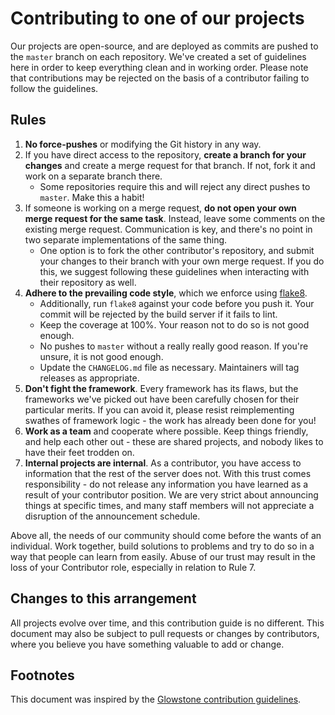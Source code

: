 # Contributing to one of our projects

Our projects are open-source, and are deployed as commits are pushed to the `master` branch on each repository.
We've created a set of guidelines here in order to keep everything clean and in working order. Please note that
contributions may be rejected on the basis of a contributor failing to follow the guidelines.

## Rules

1. **No force-pushes** or modifying the Git history in any way.
1. If you have direct access to the repository, **create a branch for your changes** and create a merge request for that branch.
   If not, fork it and work on a separate branch there.
    * Some repositories require this and will reject any direct pushes to `master`. Make this a habit!
1. If someone is working on a merge request, **do not open your own merge request for the same task**. Instead, leave some comments
   on the existing merge request. Communication is key, and there's no point in two separate implementations of the same thing.
    * One option is to fork the other contributor's repository, and submit your changes to their branch with your 
      own merge request. If you do this, we suggest following these guidelines when interacting with their repository 
      as well.
1. **Adhere to the prevailing code style**, which we enforce using [flake8](http://flake8.pycqa.org/en/latest/index.html).
    * Additionally, run `flake8` against your code before you push it. Your commit will be rejected by the build server 
      if it fails to lint.
    * Keep the coverage at 100%. Your reason not to do so is not good enough.
    * No pushes to `master` without a really really good reason. If you're unsure, it is not good enough.
    * Update the `CHANGELOG.md` file as necessary. Maintainers will tag releases as appropriate.
1. **Don't fight the framework**. Every framework has its flaws, but the frameworks we've picked out have been carefully 
    chosen for their particular merits. If you can avoid it, please resist reimplementing swathes of framework logic - the
    work has already been done for you!
1. **Work as a team** and cooperate where possible. Keep things friendly, and help each other out - these are shared
    projects, and nobody likes to have their feet trodden on.
1. **Internal projects are internal**. As a contributor, you have access to information that the rest of the server
    does not. With this trust comes responsibility - do not release any information you have learned as a result of
    your contributor position. We are very strict about announcing things at specific times, and many staff members
    will not appreciate a disruption of the announcement schedule.

Above all, the needs of our community should come before the wants of an individual. Work together, build solutions to
problems and try to do so in a way that people can learn from easily. Abuse of our trust may result in the loss of your Contributor role, especially in relation to Rule 7.

## Changes to this arrangement

All projects evolve over time, and this contribution guide is no different. This document may also be subject to pull 
requests or changes by contributors, where you believe you have something valuable to add or change.

## Footnotes

This document was inspired by the [Glowstone contribution guidelines](https://github.com/GlowstoneMC/Glowstone/blob/dev/docs/CONTRIBUTING.md).
